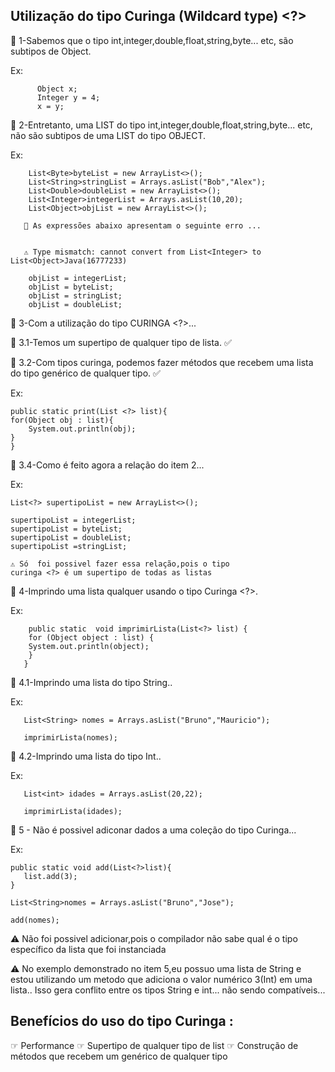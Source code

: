 ## Utilização do tipo Curinga (Wildcard type)  <?>



📌 1-Sabemos que o tipo int,integer,double,float,string,byte... etc,
são subtipos de Object.

Ex:          
          
          Object x;
          Integer y = 4;
          x = y;


📌 2-Entretanto, uma LIST do tipo int,integer,double,float,string,byte... etc,
não são subtipos de uma LIST do tipo OBJECT.

Ex:

        List<Byte>byteList = new ArrayList<>();
        List<String>stringList = Arrays.asList("Bob","Alex");
        List<Double>doubleList = new ArrayList<>();
        List<Integer>integerList = Arrays.asList(10,20);
        List<Object>objList = new ArrayList<>();

       🚫 As expressões abaixo apresentam o seguinte erro ...


       ⚠️ Type mismatch: cannot convert from List<Integer> to List<Object>Java(16777233)

        objList = integerList;
        objList = byteList;
        objList = stringList;
        objList = doubleList;


📌 3-Com a utilização do tipo CURINGA <?>...

📌 3.1-Temos um supertipo de qualquer tipo de lista. ✅

📌 3.2-Com tipos curinga, podemos fazer métodos que recebem
uma lista do tipo genérico de qualquer tipo. ✅

Ex: 

    public static print(List <?> list){
    for(Object obj : list){
        System.out.println(obj);
    }
    }


📌 3.4-Como é feito agora a relação do item 2...

Ex:

    List<?> supertipoList = new ArrayList<>();

    supertipoList = integerList;
    supertipoList = byteList;
    supertipoList = doubleList;
    supertipoList =stringList;

    ⚠️ Só  foi possivel fazer essa relação,pois o tipo
    curinga <?> é um supertipo de todas as listas



📌 4-Imprindo uma lista qualquer usando o tipo Curinga <?>.

Ex:
     
        public static  void imprimirLista(List<?> list) {
        for (Object object : list) {
        System.out.println(object);
        }
       } 

📌 4.1-Imprindo uma lista do tipo String..

Ex:

       List<String> nomes = Arrays.asList("Bruno","Mauricio");

       imprimirLista(nomes);

    
📌 4.2-Imprindo uma lista do tipo Int..

Ex:

       List<int> idades = Arrays.asList(20,22);
        
       imprimirLista(idades);



📌 5 - Não é possivel adiconar dados a uma coleção do tipo Curinga...


Ex:

    public static void add(List<?>list){
       list.add(3);
    }

    List<String>nomes = Arrays.asList("Bruno","Jose");

    add(nomes);


   ⚠️ Não foi possivel adicionar,pois
    o compilador não sabe qual é o tipo
    específico da lista que foi instanciada

   ⚠️ No exemplo demonstrado no item 5,eu possuo uma lista
      de String e estou utilizando um metodo que adiciona o valor
      numérico 3(Int) em uma lista.. Isso gera conflito entre os
      tipos String e int... não sendo compatíveis...


  ## Benefícios do uso do tipo Curinga :
  
  ☞ Performance
  ☞ Supertipo de qualquer tipo de list
  ☞ Construção de métodos que recebem um genérico de qualquer tipo
  


